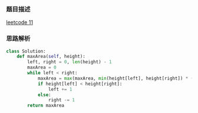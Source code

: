 ### 题目描述

[leetcode 11](https://leetcode-cn.com/problems/container-with-most-water/)


### 思路解析

```python
class Solution:
    def maxArea(self, height):
        left, right = 0, len(height) - 1
        maxArea = 0
        while left < right:
            maxArea = max(maxArea, min(height[left], height[right]) * (right - left))
            if height[left] < height[right]:
                left += 1
            else:
                right -= 1
        return maxArea

```
